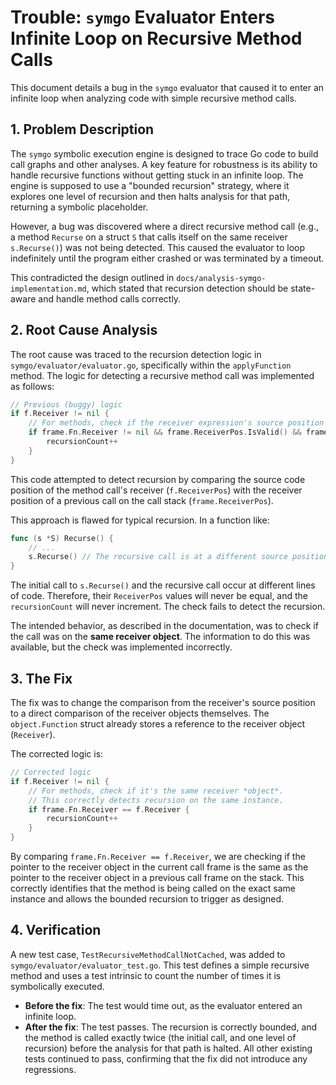 # Trouble: `symgo` Evaluator Enters Infinite Loop on Recursive Method Calls

This document details a bug in the `symgo` evaluator that caused it to enter an infinite loop when analyzing code with simple recursive method calls.

## 1. Problem Description

The `symgo` symbolic execution engine is designed to trace Go code to build call graphs and other analyses. A key feature for robustness is its ability to handle recursive functions without getting stuck in an infinite loop. The engine is supposed to use a "bounded recursion" strategy, where it explores one level of recursion and then halts analysis for that path, returning a symbolic placeholder.

However, a bug was discovered where a direct recursive method call (e.g., a method `Recurse` on a struct `S` that calls itself on the same receiver `s.Recurse()`) was not being detected. This caused the evaluator to loop indefinitely until the program either crashed or was terminated by a timeout.

This contradicted the design outlined in `docs/analysis-symgo-implementation.md`, which stated that recursion detection should be state-aware and handle method calls correctly.

## 2. Root Cause Analysis

The root cause was traced to the recursion detection logic in `symgo/evaluator/evaluator.go`, specifically within the `applyFunction` method. The logic for detecting a recursive method call was implemented as follows:

```go
// Previous (buggy) logic
if f.Receiver != nil {
    // For methods, check if the receiver expression's source position is the same.
    if frame.Fn.Receiver != nil && frame.ReceiverPos.IsValid() && frame.ReceiverPos == f.ReceiverPos {
        recursionCount++
    }
}
```

This code attempted to detect recursion by comparing the source code position of the method call's receiver (`f.ReceiverPos`) with the receiver position of a previous call on the call stack (`frame.ReceiverPos`).

This approach is flawed for typical recursion. In a function like:

```go
func (s *S) Recurse() {
    // ...
    s.Recurse() // The recursive call is at a different source position.
}
```

The initial call to `s.Recurse()` and the recursive call occur at different lines of code. Therefore, their `ReceiverPos` values will never be equal, and the `recursionCount` will never increment. The check fails to detect the recursion.

The intended behavior, as described in the documentation, was to check if the call was on the **same receiver object**. The information to do this was available, but the check was implemented incorrectly.

## 3. The Fix

The fix was to change the comparison from the receiver's source position to a direct comparison of the receiver objects themselves. The `object.Function` struct already stores a reference to the receiver object (`Receiver`).

The corrected logic is:

```go
// Corrected logic
if f.Receiver != nil {
    // For methods, check if it's the same receiver *object*.
    // This correctly detects recursion on the same instance.
    if frame.Fn.Receiver == f.Receiver {
        recursionCount++
    }
}
```

By comparing `frame.Fn.Receiver == f.Receiver`, we are checking if the pointer to the receiver object in the current call frame is the same as the pointer to the receiver object in a previous call frame on the stack. This correctly identifies that the method is being called on the exact same instance and allows the bounded recursion to trigger as designed.

## 4. Verification

A new test case, `TestRecursiveMethodCallNotCached`, was added to `symgo/evaluator/evaluator_test.go`. This test defines a simple recursive method and uses a test intrinsic to count the number of times it is symbolically executed.

-   **Before the fix**: The test would time out, as the evaluator entered an infinite loop.
-   **After the fix**: The test passes. The recursion is correctly bounded, and the method is called exactly twice (the initial call, and one level of recursion) before the analysis for that path is halted. All other existing tests continued to pass, confirming that the fix did not introduce any regressions.

